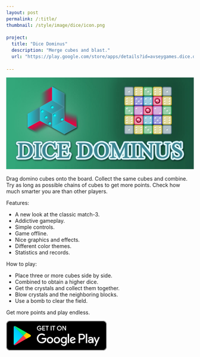 ```yaml
---
layout: post
permalink: /:title/
thumbnail: /style/image/dice/icon.png

project:
  title: "Dice Dominus"
  description: "Merge cubes and blast."
  url: "https://play.google.com/store/apps/details?id=avseygames.dice.dominus"

---
```

![](/style/image/dice/banner.jpg)

Drag domino cubes onto the board. Collect the same cubes and combine. Try as long as possible chains of cubes to get more points. Check how much smarter you are than other players.

Features:
* A new look at the classic match-3.
* Addictive gameplay.
* Simple controls.
* Game offline.
* Nice graphics and effects.
* Different color themes.
* Statistics and records.

How to play:
* Place three or more cubes side by side.
* Combined to obtain a higher dice.
* Get the crystals and collect them together.
* Blow crystals and the neighboring blocks.
* Use a bomb to clear the field.

Get more points and play endless.

[<img src="/style/image/GooglePlay-Button.svg" alt="Get it on Google play">](https://play.google.com/store/apps/details?id=avseygames.dice.dominus)